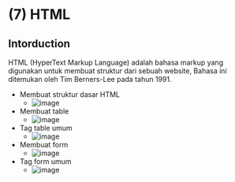 # (7) HTML #
## Intorduction ##
HTML (HyperText Markup Language) adalah bahasa markup yang digunakan untuk membuat struktur dari sebuah website, Bahasa ini ditemukan oleh Tim Berners-Lee pada tahun 1991.
- Membuat struktur dasar HTML
  * ![image](https://user-images.githubusercontent.com/93898408/220032275-846aecce-8a22-463f-a48e-ee2dbd2f0cbf.png)
- Membuat table
  * ![image](https://user-images.githubusercontent.com/93898408/220032895-fef00492-43d0-4c6b-bcc0-dc817b0a2e38.png)
- Tag table umum
  * ![image](https://user-images.githubusercontent.com/93898408/220032985-48360a0b-3c66-456c-82f2-c504ae830b15.png)
- Membuat form
  * ![image](https://user-images.githubusercontent.com/93898408/220033043-28696272-8aad-45b7-870e-254dca03a591.png)
- Tag form umum
  * ![image](https://user-images.githubusercontent.com/93898408/220033089-600a647c-08ec-4281-8b89-db04df521f74.png)
